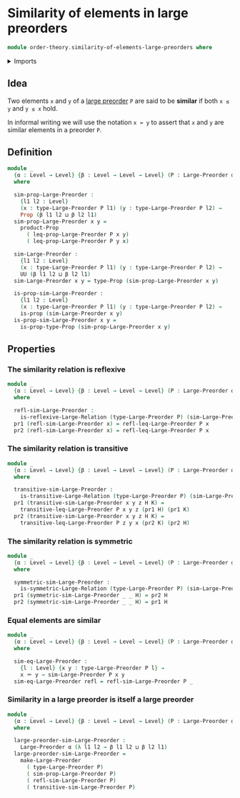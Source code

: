# Similarity of elements in large preorders

```agda
module order-theory.similarity-of-elements-large-preorders where
```

<details><summary>Imports</summary>

```agda
open import foundation.dependent-pair-types
open import foundation.identity-types
open import foundation.large-binary-relations
open import foundation.propositions
open import foundation.universe-levels

open import order-theory.large-preorders
```

</details>

## Idea

Two elements `x` and `y` of a [large preorder](order-theory.large-preorders.md)
`P` are said to be **similar** if both `x ≤ y` and `y ≤ x` hold.

In informal writing we will use the notation `x ≈ y` to assert that `x` and `y`
are similar elements in a preorder `P`.

## Definition

```agda
module _
  {α : Level → Level} {β : Level → Level → Level} (P : Large-Preorder α β)
  where

  sim-prop-Large-Preorder :
    {l1 l2 : Level}
    (x : type-Large-Preorder P l1) (y : type-Large-Preorder P l2) →
    Prop (β l1 l2 ⊔ β l2 l1)
  sim-prop-Large-Preorder x y =
    product-Prop
      ( leq-prop-Large-Preorder P x y)
      ( leq-prop-Large-Preorder P y x)

  sim-Large-Preorder :
    {l1 l2 : Level}
    (x : type-Large-Preorder P l1) (y : type-Large-Preorder P l2) →
    UU (β l1 l2 ⊔ β l2 l1)
  sim-Large-Preorder x y = type-Prop (sim-prop-Large-Preorder x y)

  is-prop-sim-Large-Preorder :
    {l1 l2 : Level}
    (x : type-Large-Preorder P l1) (y : type-Large-Preorder P l2) →
    is-prop (sim-Large-Preorder x y)
  is-prop-sim-Large-Preorder x y =
    is-prop-type-Prop (sim-prop-Large-Preorder x y)
```

## Properties

### The similarity relation is reflexive

```agda
module _
  {α : Level → Level} {β : Level → Level → Level} (P : Large-Preorder α β)
  where

  refl-sim-Large-Preorder :
    is-reflexive-Large-Relation (type-Large-Preorder P) (sim-Large-Preorder P)
  pr1 (refl-sim-Large-Preorder x) = refl-leq-Large-Preorder P x
  pr2 (refl-sim-Large-Preorder x) = refl-leq-Large-Preorder P x
```

### The similarity relation is transitive

```agda
module _
  {α : Level → Level} {β : Level → Level → Level} (P : Large-Preorder α β)
  where

  transitive-sim-Large-Preorder :
    is-transitive-Large-Relation (type-Large-Preorder P) (sim-Large-Preorder P)
  pr1 (transitive-sim-Large-Preorder x y z H K) =
    transitive-leq-Large-Preorder P x y z (pr1 H) (pr1 K)
  pr2 (transitive-sim-Large-Preorder x y z H K) =
    transitive-leq-Large-Preorder P z y x (pr2 K) (pr2 H)
```

### The similarity relation is symmetric

```agda
module _
  {α : Level → Level} {β : Level → Level → Level} (P : Large-Preorder α β)
  where

  symmetric-sim-Large-Preorder :
    is-symmetric-Large-Relation (type-Large-Preorder P) (sim-Large-Preorder P)
  pr1 (symmetric-sim-Large-Preorder _ _ H) = pr2 H
  pr2 (symmetric-sim-Large-Preorder _ _ H) = pr1 H
```

### Equal elements are similar

```agda
module _
  {α : Level → Level} {β : Level → Level → Level} (P : Large-Preorder α β)
  where

  sim-eq-Large-Preorder :
    {l : Level} {x y : type-Large-Preorder P l} →
    x ＝ y → sim-Large-Preorder P x y
  sim-eq-Large-Preorder refl = refl-sim-Large-Preorder P _
```

### Similarity in a large preorder is itself a large preorder

```agda
module _
  {α : Level → Level} {β : Level → Level → Level} (P : Large-Preorder α β)
  where

  large-preorder-sim-Large-Preorder :
    Large-Preorder α (λ l1 l2 → β l1 l2 ⊔ β l2 l1)
  large-preorder-sim-Large-Preorder =
    make-Large-Preorder
      ( type-Large-Preorder P)
      ( sim-prop-Large-Preorder P)
      ( refl-sim-Large-Preorder P)
      ( transitive-sim-Large-Preorder P)
```

